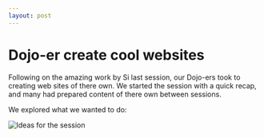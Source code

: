 ```yaml
---
layout: post
---
```


# Dojo-er create cool websites

Following on the amazing work by Si last session, our Dojo-ers took to creating web sites of there own.
We started the session with a quick recap, and many had prepared content of there own between sessions.

We explored what we wanted to do:

![Ideas for the session](/media/2017-02-18-ideas.jpg)
